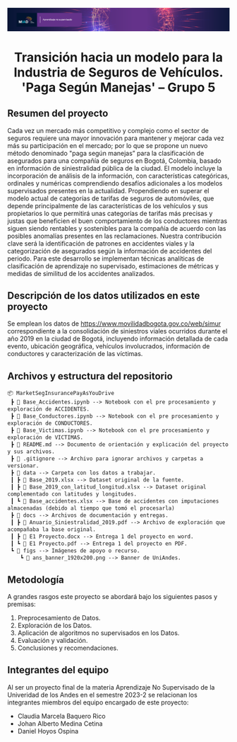 
<center>

![UNIANDES Banner](figs/ans_banner_1920x200.png)

</center>


<center><h1>Transición hacia un modelo para la Industria de Seguros de Vehículos. 'Paga Según Manejas' – Grupo 5</h1></center>

## Resumen del proyecto

Cada vez un mercado más competitivo y complejo como el sector de seguros requiere una mayor innovación para mantener y mejorar cada vez más su participación en el mercado; por lo que se propone un nuevo método denominado "paga según manejas” para la clasificación de asegurados para una compañía de seguros en Bogotá, Colombia, basado en información de siniestralidad pública de la ciudad. El modelo incluye la incorporación de análisis de la información, con características categóricas, ordinales y numéricas comprendiendo desafíos adicionales a los modelos supervisados presentes en la actualidad. Propendiendo en superar el modelo actual de categorías de tarifas de seguros de automóviles, que depende principalmente de las características de los vehículos y sus propietarios lo que permitirá unas categorías de tarifas más precisas y justas que beneficien el buen comportamiento de los conductores mientras siguen siendo rentables y sostenibles para la compañía de acuerdo con las posibles anomalías presentes en las reclamaciones. Nuestra contribución clave será la identificación de patrones en accidentes viales y la categorización de asegurados según la información de accidentes del periodo. Para este desarrollo se implementan técnicas analíticas de clasificación de aprendizaje no supervisado, estimaciones de métricas y medidas de similitud de los accidentes analizados.


## Descripción de los datos utilizados en este proyecto

Se emplean los datos de https://www.movilidadbogota.gov.co/web/simur correspondiente a la consolidación de siniestros viales ocurridos durante el año 2019 en la ciudad de Bogotá, incluyendo información detallada de cada evento, ubicación geográfica, vehículos involucrados, información de conductores y caracterización de las víctimas.


## Archivos y estructura del repositorio

```
📦 MarketSegInsurancePayAsYouDrive
 ┣ 📄 Base_Accidentes.ipynb --> Notebook con el pre procesamiento y exploración de ACCIDENTES.
 ┣ 📄 Base_Conductores.ipynb --> Notebook con el pre procesamiento y exploración de CONDUCTORES.
 ┣ 📄 Base_Victimas.ipynb --> Notebook con el pre procesamiento y exploración de VICTIMAS.
 ┣ 📄 README.md --> Documento de orientación y explicación del proyecto y sus archivos.
 ┣ 📄 .gitignore --> Archivo para ignorar archivos y carpetas a versionar.
 ┣ 📂 data --> Carpeta con los datos a trabajar.
 ┃ ┣ 📄 Base_2019.xlsx --> Dataset original de la fuente.
 ┃ ┣ 📄 Base_2019_con_latitud_longitud.xlsx --> Dataset original complementado con latitudes y longitudes.
 ┃ ┗ 📄 Base_accidentes.xlsx --> Base de accidentes con imputaciones almacenadas (debido al tiempo que tomó el procesarla)
 ┣ 📂 docs --> Archivos de documentación y entregas.
 ┃ ┣ 📄 Anuario_Siniestralidad_2019.pdf --> Archivo de exploración que acompañaba la base original.
 ┃ ┣ 📄 E1 Proyecto.docx --> Entrega 1 del proyecto en word.
 ┃ ┗ 📄 E1 Proyecto.pdf --> Entrega 1 del proyecto en PDF.
 ┗ 📂 figs --> Imágenes de apoyo o recurso.
    ┗ 📄 ans_banner_1920x200.png --> Banner de UniAndes.
 ```


## Metodología

A grandes rasgos este proyecto se abordará bajo los siguientes pasos y premisas:

1. Preprocesamiento de Datos.
2. Exploración de los Datos.
3. Aplicación de algoritmos no supervisados en los Datos.
4. Evaluación y validación.
5. Conclusiones y recomendaciones. 


## Integrantes del equipo

Al ser un proyecto final de la materia Aprendizaje No Supervisado de la Univeridad de los Andes en el semestre 2023-2 se relacionan los integrantes miembros del equipo encargado de este proyecto:

* Claudia Marcela Baquero Rico
* Johan Alberto Medina Cetina
* Daniel Hoyos Ospina